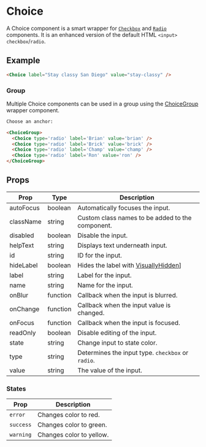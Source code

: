 # Choice

A Choice component is a smart wrapper for [`Checkbox`](../Checkbox) and [`Radio`](../Radio) components. It is an enhanced version of the default HTML `<input>` `checkbox`/`radio`.


## Example

```html
<Choice label="Stay classy San Diego" value="stay-classy" />
```


### Group

Multiple Choice components can be used in a group using the [ChoiceGroup](../ChoiceGroup) wrapper component.

```html
Choose an anchor:

<ChoiceGroup>
  <Choice type='radio' label='Brian' value='brian' />
  <Choice type='radio' label='Brick' value='brick' />
  <Choice type='radio' label='Champ' value='champ' />
  <Choice type='radio' label='Ron' value='ron' />
</ChoiceGroup>
```



## Props

| Prop | Type | Description |
| --- | --- | --- |
| autoFocus | boolean | Automatically focuses the input. |
| className | string | Custom class names to be added to the component. |
| disabled | boolean | Disable the input. |
| helpText | string | Displays text underneath input. |
| id | string | ID for the input. |
| hideLabel | boolean | Hides the label with [VisuallyHidden](../VisuallyHidden)]
| label | string | Label for the input. |
| name | string | Name for the input. |
| onBlur | function | Callback when the input is blurred. |
| onChange | function | Callback when the input value is changed. |
| onFocus | function | Callback when the input is focused. |
| readOnly | boolean | Disable editing of the input. |
| state | string | Change input to state color. |
| type | string | Determines the input type. `checkbox` or `radio`. |
| value | string | The value of the input. |


### States

| Prop | Description |
| --- | --- |
| `error` | Changes color to red. |
| `success` | Changes color to green. |
| `warning` | Changes color to yellow. |
